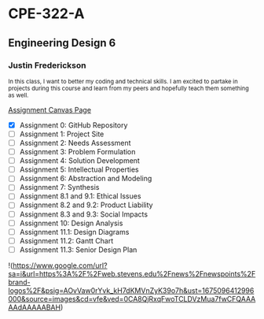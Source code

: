 
# CPE-322-A
## Engineering Design 6
### Justin Frederickson

<sub>In this class, I want to better my coding and technical skills. I am excited to partake in projects during this course and learn from my peers and hopefully teach them something as well.</sub>

[Assignment Canvas Page](https://sit.instructure.com/courses/64902/assignments)
- [x] Assignment 0: GitHub Repository 
- [ ] Assignment 1: Project Site
- [ ] Assignment 2: Needs Assessment
- [ ] Assignment 3: Problem Formulation
- [ ] Assignment 4: Solution Development
- [ ] Assignment 5: Intellectual Properties
- [ ] Assignment 6: Abstraction and Modeling
- [ ] Assignment 7: Synthesis
- [ ] Assignment 8.1 and 9.1: Ethical Issues
- [ ] Assignment 8.2 and 9.2: Product Liability
- [ ] Assignment 8.3 and 9.3: Social Impacts
- [ ] Assignment 10: Design Analysis
- [ ] Assignment 11.1: Design Diagrams
- [ ] Assignment 11.2: Gantt Chart
- [ ] Assignment 11.3: Senior Design Plan

!(https://www.google.com/url?sa=i&url=https%3A%2F%2Fweb.stevens.edu%2Fnews%2Fnewspoints%2Fbrand-logos%2F&psig=AOvVaw0rYvk_kH7dKMVnZyK39o7h&ust=1675096412996000&source=images&cd=vfe&ved=0CA8QjRxqFwoTCLDVzMua7fwCFQAAAAAdAAAAABAH)
